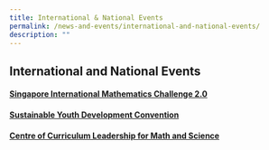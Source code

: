 ```yaml
---
title: International & National Events
permalink: /news-and-events/international-and-national-events/
description: ""
---
```


## International and National Events

#### <a href="/news-and-events/international-and-national-events/sg-international-math-challenge/"> Singapore International Mathematics Challenge 2.0 </a>

#### <a href="https://www.nushsdyc.org/" target="_blank"> Sustainable Youth Development Convention </a>

#### <a href="/math-and-science/centre-of-curriculum-leadership-for-math-and-science/"> Centre of Curriculum Leadership for Math and Science </a>
